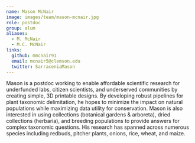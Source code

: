 ```yaml
---
name: Mason McNair
image: images/team/mason-mcnair.jpg
role: postdoc
group: alum
aliases:
  - M. McNair
  - M.C. McNair
links:
  github: mmcnair91
  email: mcnair5@clemson.edu
  twitter: SarraceniaMason
---
```


Mason is a postdoc working to enable affordable scientific research for underfunded labs, citizen scientists, and underserved communities by creating simple, 3D printable designs. By developing robust pipelines for plant taxonomic delimitation, he hopes to minimize the impact on natural populations while maximizing data utility for conservation. Mason is also interested in using collections (botanical gardens & arboreta), dried collections (herbaria), and breeding populations to provide answers for complex taxonomic questions. His research has spanned across numerous species including redbuds, pitcher plants, onions, rice, wheat, and maize.
